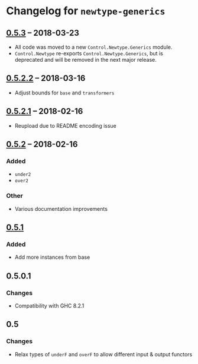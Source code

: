 # Changelog for `newtype-generics`

## [0.5.3] – 2018-03-23
- All code was moved to a new `Control.Newtype.Generics` module.
- `Control.Newtype` re-exports `Control.Newtype.Generics`, but is deprecated
  and will be removed in the next major release.

## [0.5.2.2] – 2018-03-16
- Adjust bounds for `base` and `transformers`

## [0.5.2.1] – 2018-02-16
- Reupload due to README encoding issue

## [0.5.2] – 2018-02-16
### Added
- `under2`
- `over2`

### Other
- Various documentation improvements

## [0.5.1]
### Added
- Add more instances from base

## 0.5.0.1
### Changes
- Compatibility with GHC 8.2.1

## 0.5
### Changes
- Relax types of `underF` and `overF` to allow different input & output functors


[Unreleased]: https://github.com/jcristovao/newtype-generics/compare/v0.5.3...HEAD
[0.5.3]: https://github.com/jcristovao/newtype-generics/compare/v0.5.2.2...v0.5.3
[0.5.2.2]: https://github.com/jcristovao/newtype-generics/compare/v0.5.2.1...v0.5.2.2
[0.5.2.1]: https://github.com/jcristovao/newtype-generics/compare/v0.5.2...v0.5.2.1
[0.5.2]: https://github.com/jcristovao/newtype-generics/compare/v0.5.1...v0.5.2
[0.5.1]: https://github.com/jcristovao/newtype-generics/compare/v0.5.0.1...v0.5.1
